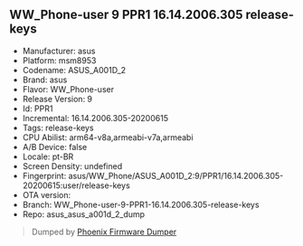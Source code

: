 ## WW_Phone-user 9 PPR1 16.14.2006.305 release-keys
- Manufacturer: asus
- Platform: msm8953
- Codename: ASUS_A001D_2
- Brand: asus
- Flavor: WW_Phone-user
- Release Version: 9
- Id: PPR1
- Incremental: 16.14.2006.305-20200615
- Tags: release-keys
- CPU Abilist: arm64-v8a,armeabi-v7a,armeabi
- A/B Device: false
- Locale: pt-BR
- Screen Density: undefined
- Fingerprint: asus/WW_Phone/ASUS_A001D_2:9/PPR1/16.14.2006.305-20200615:user/release-keys
- OTA version: 
- Branch: WW_Phone-user-9-PPR1-16.14.2006.305-release-keys
- Repo: asus_asus_a001d_2_dump


>Dumped by [Phoenix Firmware Dumper](https://github.com/DroidDumps/phoenix_firmware_dumper)
